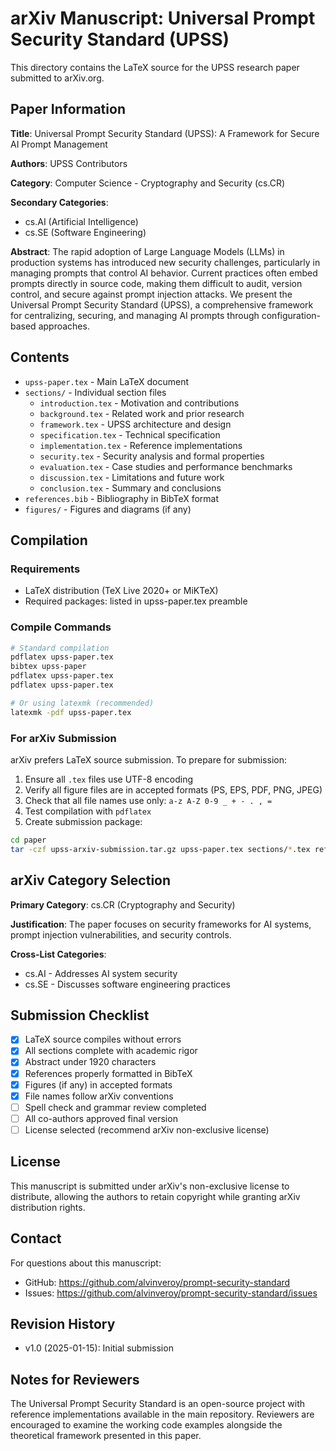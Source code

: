 # arXiv Manuscript: Universal Prompt Security Standard (UPSS)

This directory contains the LaTeX source for the UPSS research paper submitted to arXiv.org.

## Paper Information

**Title**: Universal Prompt Security Standard (UPSS): A Framework for Secure AI Prompt Management

**Authors**: UPSS Contributors

**Category**: Computer Science - Cryptography and Security (cs.CR)

**Secondary Categories**: 
- cs.AI (Artificial Intelligence)
- cs.SE (Software Engineering)

**Abstract**: The rapid adoption of Large Language Models (LLMs) in production systems has introduced new security challenges, particularly in managing prompts that control AI behavior. Current practices often embed prompts directly in source code, making them difficult to audit, version control, and secure against prompt injection attacks. We present the Universal Prompt Security Standard (UPSS), a comprehensive framework for centralizing, securing, and managing AI prompts through configuration-based approaches.

## Contents

- `upss-paper.tex` - Main LaTeX document
- `sections/` - Individual section files
  - `introduction.tex` - Motivation and contributions
  - `background.tex` - Related work and prior research
  - `framework.tex` - UPSS architecture and design
  - `specification.tex` - Technical specification
  - `implementation.tex` - Reference implementations
  - `security.tex` - Security analysis and formal properties
  - `evaluation.tex` - Case studies and performance benchmarks
  - `discussion.tex` - Limitations and future work
  - `conclusion.tex` - Summary and conclusions
- `references.bib` - Bibliography in BibTeX format
- `figures/` - Figures and diagrams (if any)

## Compilation

### Requirements

- LaTeX distribution (TeX Live 2020+ or MiKTeX)
- Required packages: listed in upss-paper.tex preamble

### Compile Commands

```bash
# Standard compilation
pdflatex upss-paper.tex
bibtex upss-paper
pdflatex upss-paper.tex
pdflatex upss-paper.tex

# Or using latexmk (recommended)
latexmk -pdf upss-paper.tex
```

### For arXiv Submission

arXiv prefers LaTeX source submission. To prepare for submission:

1. Ensure all `.tex` files use UTF-8 encoding
2. Verify all figure files are in accepted formats (PS, EPS, PDF, PNG, JPEG)
3. Check that all file names use only: `a-z A-Z 0-9 _ + - . , =`
4. Test compilation with `pdflatex`
5. Create submission package:

```bash
cd paper
tar -czf upss-arxiv-submission.tar.gz upss-paper.tex sections/*.tex references.bib figures/
```

## arXiv Category Selection

**Primary Category**: cs.CR (Cryptography and Security)

**Justification**: The paper focuses on security frameworks for AI systems, prompt injection vulnerabilities, and security controls.

**Cross-List Categories**:
- cs.AI - Addresses AI system security
- cs.SE - Discusses software engineering practices

## Submission Checklist

- [x] LaTeX source compiles without errors
- [x] All sections complete with academic rigor
- [x] Abstract under 1920 characters
- [x] References properly formatted in BibTeX
- [x] Figures (if any) in accepted formats
- [x] File names follow arXiv conventions
- [ ] Spell check and grammar review completed
- [ ] All co-authors approved final version
- [ ] License selected (recommend arXiv non-exclusive license)

## License

This manuscript is submitted under arXiv's non-exclusive license to distribute, allowing the authors to retain copyright while granting arXiv distribution rights.

## Contact

For questions about this manuscript:
- GitHub: https://github.com/alvinveroy/prompt-security-standard
- Issues: https://github.com/alvinveroy/prompt-security-standard/issues

## Revision History

- v1.0 (2025-01-15): Initial submission

## Notes for Reviewers

The Universal Prompt Security Standard is an open-source project with reference implementations available in the main repository. Reviewers are encouraged to examine the working code examples alongside the theoretical framework presented in this paper.
